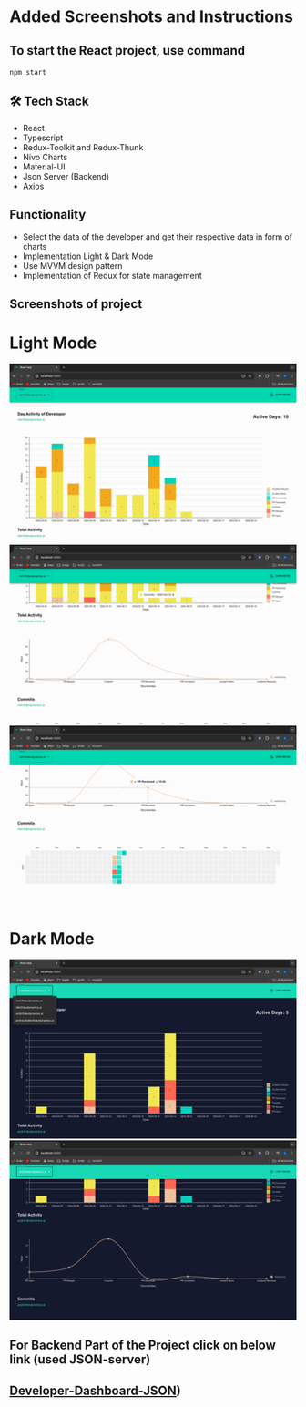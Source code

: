# Added Screenshots and Instructions

## To start the React project, use command
```
npm start
```

## 🛠 Tech Stack

- React
- Typescript
- Redux-Toolkit and Redux-Thunk
- Nivo Charts
- Material-UI
- Json Server (Backend)
- Axios

## Functionality

- Select the data of the developer and get their respective data in form of charts
- Implementation Light & Dark Mode
- Use MVVM design pattern
- Implementation of Redux for state management

## Screenshots of project

# Light Mode
![Dashboard](https://github.com/Aniket-Pilankar/Developer-dashboard/blob/main/public/assets/Screenshot%202024-05-23%20at%2012.04.57%20PM.png)
![Dashboard](https://github.com/Aniket-Pilankar/Developer-dashboard/blob/main/public/assets/Screenshot%202024-05-23%20at%2012.05.05%20PM.png)
![Dashboard](https://github.com/Aniket-Pilankar/Developer-dashboard/blob/main/public/assets/Screenshot%202024-05-23%20at%2012.05.11%20PM.png)

# Dark Mode

![Dashboard](https://github.com/Aniket-Pilankar/Developer-dashboard/blob/main/public/assets/Screenshot%202024-05-23%20at%2012.05.28%20PM.png)
![Dashboard](https://github.com/Aniket-Pilankar/Developer-dashboard/blob/main/public/assets/Screenshot%202024-05-23%20at%2012.05.38%20PM.png)

## For Backend Part of the Project click on below link (used JSON-server)
## [Developer-Dashboard-JSON](https://github.com/Aniket-Pilankar/developer-dashboard-json))

